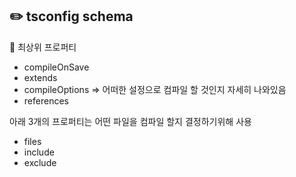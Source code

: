 ## :pencil2: tsconfig schema

:small_blue_diamond: 최상위 프로퍼티

- compileOnSave
- extends
- compileOptions => 어떠한 설정으로 컴파일 할 것인지 자세히 나와있음
- references

아래 3개의 프로퍼티는 어떤 파일을 컴파일 할지 결정하기위해 사용
- files
- include
- exclude